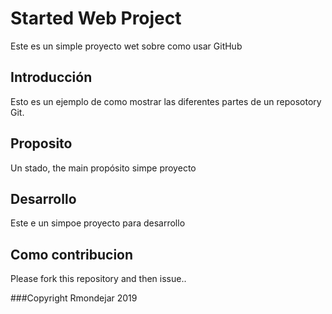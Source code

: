 # Started Web Project

Este es un simple proyecto wet sobre como usar GitHub

## Introducción

Esto es un ejemplo de como mostrar las diferentes partes de un reposotory Git.

## Proposito

Un stado, the main propósito simpe proyecto

## Desarrollo

Este e un simpoe proyecto para desarrollo

## Como contribucion

Please fork this repository and then issue..

###Copyright
Rmondejar 2019